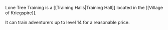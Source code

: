 Lone Tree Training is a [[Training Halls|Training Hall]] located in the [[Village of Kriegspire]].

It can train adventurers up to level 14 for a reasonable price.